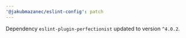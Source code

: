 ```yaml
---
'@jakubmazanec/eslint-config': patch
---
```


Dependency `eslint-plugin-perfectionist` updated to version `^4.0.2`.
